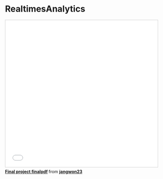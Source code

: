 # RealtimesAnalytics
<iframe src="//www.slideshare.net/slideshow/embed_code/key/7PrYkhtHt0UdOK" width="595" height="485" frameborder="0" marginwidth="0" marginheight="0" scrolling="no" style="border:1px solid #CCC; border-width:1px; margin-bottom:5px; max-width: 100%;" allowfullscreen> </iframe> <div style="margin-bottom:5px"> <strong> <a href="//www.slideshare.net/jangwon23/final-project-finalpdf" title="Final project finalpdf" target="_blank">Final project finalpdf</a> </strong> from <strong><a href="https://www.slideshare.net/jangwon23" target="_blank">jangwon23</a></strong> </div>
